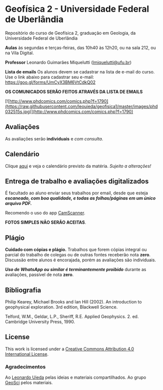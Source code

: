 # Geofísica 2 - Universidade Federal de Uberlândia
Repositório do curso de Geofísica 2, graduação em Geologia, da Universidade Federal de Uberlândia

**Aulas** às segundas e terças-feiras, das 10h40 às 12h20, ou na sala 212, ou na Vila Digital.

**Professor** Leonardo Guimarães Miquelutti (lmiquelutti@ufu.br)

**Lista de emails** Os alunos devem se cadastrar na lista de e-mail do curso. Use o link abaixo para cadastrar seu e-mail:
https://goo.gl/forms/UmCyX3BM6VtCdkQ02

**OS COMUNICADOS SERÃO FEITOS ATRAVÉS DA LISTA DE EMAILS**

[![http://www.phdcomics.com/comics.php?f=1790](https://raw.githubusercontent.com/leouieda/geofisica1/master/images/phd032515s.jpg)](http://www.phdcomics.com/comics.php?f=1790)

## Avaliações

As avaliações serão **individuais** e *com consulta*.  

## Calendário

Clique [aqui](https://docs.google.com/spreadsheets/d/167VoBUfv61-9jOvdB_l_HegJLuZU8bkeNascTxp0UQc/edit?usp=sharing) e veja o calendário previsto da matéria. *Sujeito a alterações!*

## Entrega de trabalho e avaliações digitalizados

É facultado ao aluno enviar seus trabalhos por email, desde que esteja ***escaneado, com boa qualidade, e todas as folhas/páginas em um único arquivo PDF.***

Recomendo o uso do app [CamScanner](https://play.google.com/store/apps/details?id=com.intsig.camscanner). 


**FOTOS SIMPLES NÃO SERÃO ACEITAS**. 

## Plágio

**Cuidado com cópias e plágio.** Trabalhos que forem cópias integral ou parcial do trabalho de colegas ou de outras fontes receberão nota **zero**. Discussão entre alunos é encorajada, porém as avaliações são individuais. 

***Uso de WhatsApp ou similar é terminantemente proibido*** durante as avaliações, passível de nota **zero**.

## Bibliografia
Philip Kearey, Michael Brooks and Ian Hill (2002). An introduction to geophysical exploration. 3rd edition, Blackwell Science.

Telford, W.M., Geldar, L.P., Sheriff, R.E. Applied Geophysics. 2. ed. Cambridge University Press, 1990.

## License
This work is licensed under a [Creative Commons Attribution 4.0 International License](http://creativecommons.org/licenses/by/4.0/).

### Agradecimentos
Ao [Leonardo Uieda](http://www.leouieda.com/) pelas ideias e materiais compartilhados. 
Ao grupo [GeoSci](http://geosci.xyz/#home) pelos materiais.
